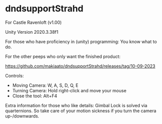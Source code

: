 # dndsupportStrahd
For Castle Ravenloft (v1.00)

Unity Version 2020.3.38f1

For those who have proficiency in (unity) programming: You know what to do.

For the other peeps who only want the finished product: 

https://github.com/makiaato/dndsupportStrahd/releases/tag/10-09-2023

Controls:
- Moving Camera: W, A, S, D, Q, E
- Turning Camera: Hold right-click and move your mouse
- Close the tool: Alt+F4

Extra information for those who like details: Gimbal Lock is solved via quarternions. So take care of your motion sickness if you turn the camera up-/downwards.
